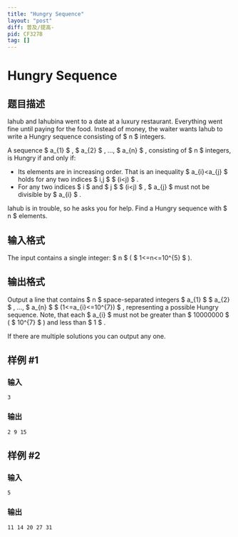 ```yaml
---
title: "Hungry Sequence"
layout: "post"
diff: 普及/提高-
pid: CF327B
tag: []
---
```


# Hungry Sequence

## 题目描述

Iahub and Iahubina went to a date at a luxury restaurant. Everything went fine until paying for the food. Instead of money, the waiter wants Iahub to write a Hungry sequence consisting of $ n $ integers.

A sequence $ a_{1} $ , $ a_{2} $ , ..., $ a_{n} $ , consisting of $ n $ integers, is Hungry if and only if:

- Its elements are in increasing order. That is an inequality $ a_{i}&lt;a_{j} $ holds for any two indices $ i,j $ $ (i&lt;j) $ .
- For any two indices $ i $ and $ j $ $ (i&lt;j) $ , $ a_{j} $ must not be divisible by $ a_{i} $ .

Iahub is in trouble, so he asks you for help. Find a Hungry sequence with $ n $ elements.

## 输入格式

The input contains a single integer: $ n $ ( $ 1<=n<=10^{5} $ ).

## 输出格式

Output a line that contains $ n $ space-separated integers $ a_{1} $ $ a_{2} $ , ..., $ a_{n} $ $ (1<=a_{i}<=10^{7}) $ , representing a possible Hungry sequence. Note, that each $ a_{i} $ must not be greater than $ 10000000 $ ( $ 10^{7} $ ) and less than $ 1 $ .

If there are multiple solutions you can output any one.

## 样例 #1

### 输入

```
3

```

### 输出

```
2 9 15

```

## 样例 #2

### 输入

```
5

```

### 输出

```
11 14 20 27 31

```

